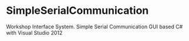 # SimpleSerialCommunication
Workshop Interface System. Simple Serial Communication GUI based C# with Visual Studio 2012
